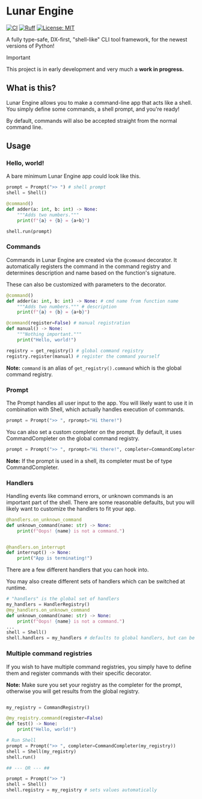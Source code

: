 # Lunar Engine

[![CI](https://github.com/morsznetik/lunar-engine/actions/workflows/ci.yml/badge.svg)](https://github.com/morsznetik/lunar-engine/actions/workflows/ci.yml)
[![Ruff](https://img.shields.io/endpoint?url=https://raw.githubusercontent.com/astral-sh/ruff/main/assets/badge/v2.json)](https://github.com/astral-sh/ruff)
[![License: MIT](https://img.shields.io/badge/License-MIT-yellow.svg)](https://opensource.org/licenses/MIT)

A fully type-safe, DX-first, "shell-like" CLI tool framework, for the newest versions of Python!

> [!IMPORTANT]
> This project is in early development and very much a **work in progress.**

## What is this?

Lunar Engine allows you to make a command-line app that acts like a shell. You simply define some commands, a shell prompt, and you're ready!

By default, commands will also be accepted straight from the normal command line.

## Usage

### Hello, world!

A bare minimum Lunar Engine app could look like this.

```python
prompt = Prompt(">> ") # shell prompt
shell = Shell()

@command()
def adder(a: int, b: int) -> None:
    """Adds two numbers."""
    print(f"{a} + {b} = {a+b}")

shell.run(prompt)

```

### Commands

Commands in Lunar Engine are created via the `@command` decorator. It automatically registers the command in the command registry and determines description and name based on the function's signature.

These can also be customized with parameters to the decorator.

```python
@command()
def adder(a: int, b: int) -> None: # cmd name from function name
    """Adds two numbers.""" # description
    print(f"{a} + {b} = {a+b}")

@command(register=False) # manual registration
def manual() -> None:
    """Nothing important."""
    print("Hello, world!")

registry = get_registry() # global command registry
registry.register(manual) # register the command yourself
```

**Note:** `command` is an alias of `get_registry().command` which is the global command registry.

### Prompt

The Prompt handles all user input to the app. You will likely want to use it in combination with Shell, which actually handles execution of commands.

```python
prompt = Prompt(">> ", rprompt="Hi there!")
```

You can also set a custom completer on the prompt. By default, it uses CommandCompleter on the global command registry.

```python
prompt = Prompt(">> ", rprompt="Hi there!", completer=CommandCompleter())
```

**Note:** If the prompt is used in a shell, its completer must be of type CommandCompleter.

### Handlers

Handling events like command errors, or unknown commands is an important part of the shell. There are some reasonable defaults, but you will likely want to customize the handlers to fit your app.

```python
@handlers.on_unknown_command
def unknown_command(name: str) -> None:
    print(f"Oops! {name} is not a command.")


@handlers.on_interrupt
def interrupt() -> None:
    print("App is terminating!")

```

There are a few different handlers that you can hook into.

You may also create different sets of handlers which can be switched at runtime.

```python
# "handlers" is the global set of handlers
my_handlers = HandlerRegistry()
@my_handlers.on_unknown_command
def unknown_command(name: str) -> None:
    print(f"Oops! {name} is not a command.")
...
shell = Shell()
shell.handlers = my_handlers # defaults to global handlers, but can be switched at runtime
```

### Multiple command registries

If you wish to have multiple command registries, you simply have to define them and register commands with their specific decorator.

**Note:** Make sure you set your registry as the completer for the prompt, otherwise you will get results from the global registry.

```python

my_registry = CommandRegistry()

@my_registry.command(register=False)
def test() -> None:
    print("Hello, world!")

# Run Shell
prompt = Prompt(">> ", completer=CommandCompleter(my_registry))
shell = Shell(my_registry)
shell.run()

## --- OR --- ##

prompt = Prompt(">> ")
shell = Shell()
shell.registry = my_registry # sets values automatically

```

